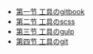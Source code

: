  * [第一节 工具のgitbook](tool/gitbook.md)
 * [第二节 工具のscss](tool/scss.md)
 * [第三节 工具のgulp](tool/gulp.md)
 * [第四节 工具のgit](tool/git.md)